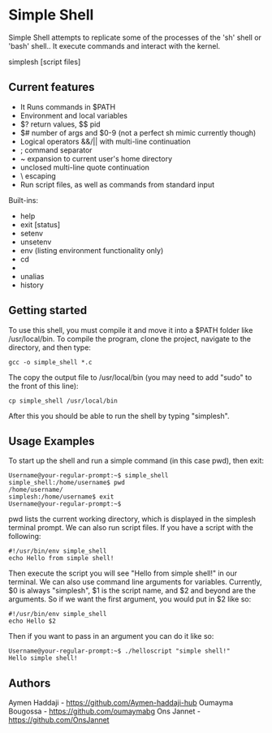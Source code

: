# Simple Shell

Simple Shell attempts to replicate some of the processes of the 'sh' shell or 'bash' shell.. It execute commands and interact with the kernel.

simplesh [script files]

## Current features

* It Runs commands in $PATH
* Environment and local variables
* $? return values, $$ pid
* $# number of args and $0-9 (not a perfect sh mimic currently though)
* Logical operators &&/|| with multi-line continuation
* ; command separator
* ~ expansion to current user's home directory
* unclosed multi-line quote continuation
* \ escaping
* Run script files, as well as commands from standard input


Built-ins:
* help
* exit [status]
* setenv
* unsetenv
* env (listing environment functionality only)
* cd
* 
* unalias
* history

## Getting started
To use this shell, you must compile it and move it into a $PATH folder like /usr/local/bin. To compile the program, clone the project, navigate to the directory, and then type:
```
gcc -o simple_shell *.c
```
The copy the output file to /usr/local/bin (you may need to add "sudo" to the front of this line):
```
cp simple_shell /usr/local/bin
```
After this you should be able to run the shell by typing "simplesh".

## Usage Examples
To start up the shell and run a simple command (in this case pwd), then exit:
```
Username@your-regular-prompt:~$ simple_shell
simple_shell:/home/username$ pwd
/home/username/
simplesh:/home/username$ exit
Username@your-regular-prompt:~$
```
pwd lists the current working directory, which is displayed in the simplesh terminal prompt. We can also run script files. If you have a script with the following:
```
#!/usr/bin/env simple_shell
echo Hello from simple shell!
```
Then execute the script you will see "Hello from simple shell!" in our terminal. We can also use command line arguments for variables. Currently, $0 is always "simplesh", $1 is the script name, and $2 and beyond are the arguments. So if we want the first argument, you would put in $2 like so:
```
#!/usr/bin/env simple_shell
echo Hello $2
```
Then if you want to pass in an argument you can do it like so:
```
Username@your-regular-prompt:~$ ./helloscript "simple shell!"
Hello simple shell!
```


## Authors
Aymen Haddaji - https://github.com/Aymen-haddaji-hub
Oumayma Bougossa - https://github.com/oumaymabg
Ons Jannet - https://github.com/OnsJannet

